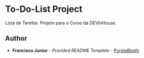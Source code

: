 # To-Do-List Project

Lista de Tarefas. Projeto para o Curso da DEVInHouse.

## Author

- **Francisco Junior** - _Provided README Template_ -
  [PurpleBooth](https://github.com/chicodevbr)
